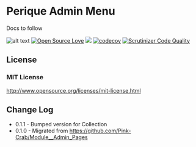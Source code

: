 # Perique Admin Menu

Docs to follow

![alt text](https://img.shields.io/badge/Current_Version-0.1.1-green.svg?style=flat " ") 
[![Open Source Love](https://badges.frapsoft.com/os/mit/mit.svg?v=102)](https://github.com/ellerbrock/open-source-badge/)
![](https://github.com/Pink-Crab/Perique_Admin_Menu/workflows/GitHub_CI/badge.svg " ")
[![codecov](https://codecov.io/gh/Pink-Crab/Perique_Admin_Menu/branch/master/graph/badge.svg)](https://codecov.io/gh/Pink-Crab/Perique_Admin_Menu)
[![Scrutinizer Code Quality](https://scrutinizer-ci.com/g/Pink-Crab/Perique_Admin_Menu/badges/quality-score.png?b=master)](https://scrutinizer-ci.com/g/Pink-Crab/Perique_Admin_Menu/?branch=master)

 

## License ##

### MIT License ###

http://www.opensource.org/licenses/mit-license.html 

## Change Log ##
* 0.1.1 - Bumped version for Collection
* 0.1.0 - Migrated from https://github.com/Pink-Crab/Module__Admin_Pages
